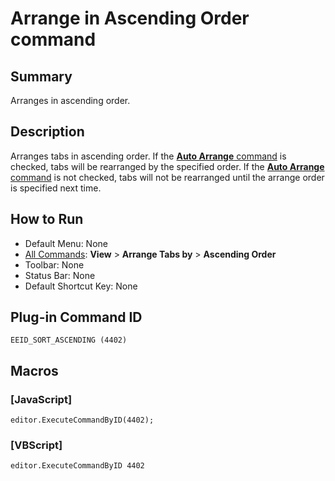 # Arrange in Ascending Order command

## Summary

Arranges in ascending order.

## Description

Arranges tabs in ascending order. If the [**Auto Arrange** command](auto_sort) is checked, tabs will be rearranged by the specified order. If the [**Auto Arrange** command](auto_sort) is not checked, tabs will not be rearranged
until the arrange order is specified next time.

## How to Run

- Default Menu: None
- [All Commands](../tools/all_commands): **View** \> **Arrange Tabs by**
\> **Ascending Order**
- Toolbar: None
- Status Bar: None
- Default Shortcut Key: None

## Plug-in Command ID

```
EEID_SORT_ASCENDING (4402)```

## Macros

### \[JavaScript\]

```
editor.ExecuteCommandByID(4402);
```

### \[VBScript\]

```
editor.ExecuteCommandByID 4402
```
